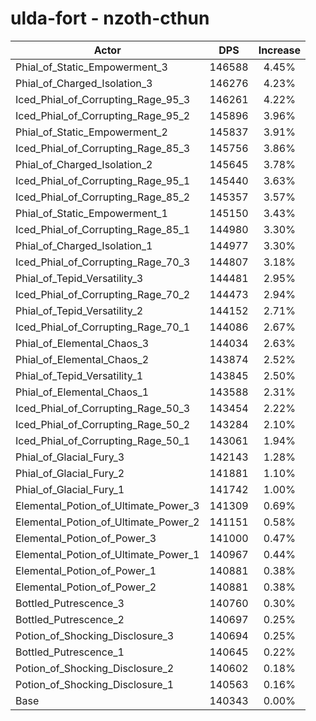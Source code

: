 # ulda-fort - nzoth-cthun
| Actor | DPS | Increase |
|---|:---:|:---:|
|Phial_of_Static_Empowerment_3|146588|4.45%|
|Phial_of_Charged_Isolation_3|146276|4.23%|
|Iced_Phial_of_Corrupting_Rage_95_3|146261|4.22%|
|Iced_Phial_of_Corrupting_Rage_95_2|145896|3.96%|
|Phial_of_Static_Empowerment_2|145837|3.91%|
|Iced_Phial_of_Corrupting_Rage_85_3|145756|3.86%|
|Phial_of_Charged_Isolation_2|145645|3.78%|
|Iced_Phial_of_Corrupting_Rage_95_1|145440|3.63%|
|Iced_Phial_of_Corrupting_Rage_85_2|145357|3.57%|
|Phial_of_Static_Empowerment_1|145150|3.43%|
|Iced_Phial_of_Corrupting_Rage_85_1|144980|3.30%|
|Phial_of_Charged_Isolation_1|144977|3.30%|
|Iced_Phial_of_Corrupting_Rage_70_3|144807|3.18%|
|Phial_of_Tepid_Versatility_3|144481|2.95%|
|Iced_Phial_of_Corrupting_Rage_70_2|144473|2.94%|
|Phial_of_Tepid_Versatility_2|144152|2.71%|
|Iced_Phial_of_Corrupting_Rage_70_1|144086|2.67%|
|Phial_of_Elemental_Chaos_3|144034|2.63%|
|Phial_of_Elemental_Chaos_2|143874|2.52%|
|Phial_of_Tepid_Versatility_1|143845|2.50%|
|Phial_of_Elemental_Chaos_1|143588|2.31%|
|Iced_Phial_of_Corrupting_Rage_50_3|143454|2.22%|
|Iced_Phial_of_Corrupting_Rage_50_2|143284|2.10%|
|Iced_Phial_of_Corrupting_Rage_50_1|143061|1.94%|
|Phial_of_Glacial_Fury_3|142143|1.28%|
|Phial_of_Glacial_Fury_2|141881|1.10%|
|Phial_of_Glacial_Fury_1|141742|1.00%|
|Elemental_Potion_of_Ultimate_Power_3|141309|0.69%|
|Elemental_Potion_of_Ultimate_Power_2|141151|0.58%|
|Elemental_Potion_of_Power_3|141000|0.47%|
|Elemental_Potion_of_Ultimate_Power_1|140967|0.44%|
|Elemental_Potion_of_Power_1|140881|0.38%|
|Elemental_Potion_of_Power_2|140881|0.38%|
|Bottled_Putrescence_3|140760|0.30%|
|Bottled_Putrescence_2|140697|0.25%|
|Potion_of_Shocking_Disclosure_3|140694|0.25%|
|Bottled_Putrescence_1|140645|0.22%|
|Potion_of_Shocking_Disclosure_2|140602|0.18%|
|Potion_of_Shocking_Disclosure_1|140563|0.16%|
|Base|140343|0.00%|
